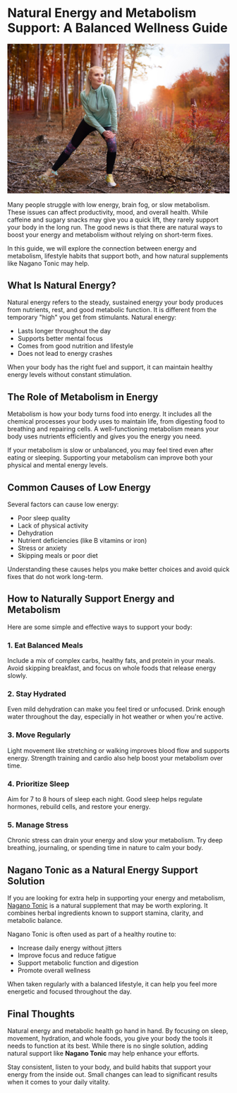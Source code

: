 # Natural Energy and Metabolism Support: A Balanced Wellness Guide

![Nagano Tonic](https://raw.githubusercontent.com/healthynutrix/nagano-tonic-wellness-boost/main/natural-energy.jpg)

Many people struggle with low energy, brain fog, or slow metabolism. These issues can affect productivity, mood, and overall health. While caffeine and sugary snacks may give you a quick lift, they rarely support your body in the long run. The good news is that there are natural ways to boost your energy and metabolism without relying on short-term fixes.

In this guide, we will explore the connection between energy and metabolism, lifestyle habits that support both, and how natural supplements like Nagano Tonic may help.

## What Is Natural Energy?

Natural energy refers to the steady, sustained energy your body produces from nutrients, rest, and good metabolic function. It is different from the temporary "high" you get from stimulants. Natural energy:

- Lasts longer throughout the day  
- Supports better mental focus  
- Comes from good nutrition and lifestyle  
- Does not lead to energy crashes  

When your body has the right fuel and support, it can maintain healthy energy levels without constant stimulation.

## The Role of Metabolism in Energy

Metabolism is how your body turns food into energy. It includes all the chemical processes your body uses to maintain life, from digesting food to breathing and repairing cells. A well-functioning metabolism means your body uses nutrients efficiently and gives you the energy you need.

If your metabolism is slow or unbalanced, you may feel tired even after eating or sleeping. Supporting your metabolism can improve both your physical and mental energy levels.

## Common Causes of Low Energy

Several factors can cause low energy:

- Poor sleep quality  
- Lack of physical activity  
- Dehydration  
- Nutrient deficiencies (like B vitamins or iron)  
- Stress or anxiety  
- Skipping meals or poor diet  

Understanding these causes helps you make better choices and avoid quick fixes that do not work long-term.

## How to Naturally Support Energy and Metabolism

Here are some simple and effective ways to support your body:

### 1. Eat Balanced Meals

Include a mix of complex carbs, healthy fats, and protein in your meals. Avoid skipping breakfast, and focus on whole foods that release energy slowly.

### 2. Stay Hydrated

Even mild dehydration can make you feel tired or unfocused. Drink enough water throughout the day, especially in hot weather or when you're active.

### 3. Move Regularly

Light movement like stretching or walking improves blood flow and supports energy. Strength training and cardio also help boost your metabolism over time.

### 4. Prioritize Sleep

Aim for 7 to 8 hours of sleep each night. Good sleep helps regulate hormones, rebuild cells, and restore your energy.

### 5. Manage Stress

Chronic stress can drain your energy and slow your metabolism. Try deep breathing, journaling, or spending time in nature to calm your body.

## Nagano Tonic as a Natural Energy Support Solution

If you are looking for extra help in supporting your energy and metabolism, [Nagano Tonic](https://getnagano-tonic.com/) is a natural supplement that may be worth exploring. It combines herbal ingredients known to support stamina, clarity, and metabolic balance.

Nagano Tonic is often used as part of a healthy routine to:

- Increase daily energy without jitters  
- Improve focus and reduce fatigue  
- Support metabolic function and digestion  
- Promote overall wellness  

When taken regularly with a balanced lifestyle, it can help you feel more energetic and focused throughout the day.

## Final Thoughts

Natural energy and metabolic health go hand in hand. By focusing on sleep, movement, hydration, and whole foods, you give your body the tools it needs to function at its best. While there is no single solution, adding natural support like **Nagano Tonic** may help enhance your efforts.

Stay consistent, listen to your body, and build habits that support your energy from the inside out. Small changes can lead to significant results when it comes to your daily vitality.
